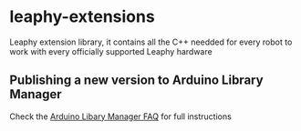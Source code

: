 # leaphy-extensions
Leaphy extension library, it contains all the C++ needded for every robot to work with every officially supported Leaphy hardware

## Publishing a new version to Arduino Library Manager

Check the [Arduino Libary Manager FAQ](https://github.com/arduino/library-registry/blob/main/FAQ.md#how-can-i-publish-a-new-release-once-my-library-is-in-the-list) for full instructions
